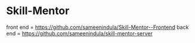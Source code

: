 ﻿# Skill-Mentor

front end = https://github.com/sameenindula/Skill-Mentor--Frontend
back end = https://github.com/sameenindula/skill-mentor-server
